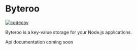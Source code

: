 # Byteroo

[![codecov](https://codecov.io/gh/JMax45/byteroo/branch/master/graph/badge.svg?token=ISW3Z8TOSJ)](https://codecov.io/gh/JMax45/byteroo)

Byteroo is a key-value storage for your Node.js applications.

Api documentation coming soon
